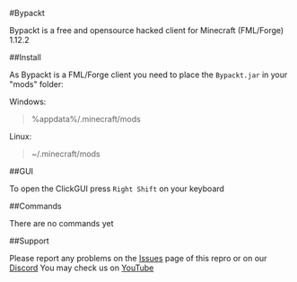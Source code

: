 #Bypackt

Bypackt is a free and opensource hacked
client for Minecraft (FML/Forge) 1.12.2

##Install

As Bypackt is a FML/Forge client you
need to place the `Bypackt.jar` in your
"mods" folder:

Windows:
> %appdata%/.minecraft/mods

Linux:
> ~/.minecraft/mods

##GUI

To open the ClickGUI press `Right Shift`
on your keyboard

##Commands

There are no commands yet

##Support

Please report any problems on the [Issues](https://github.com/ZeroZipp/Bypackt/issues)
page of this repro or on our [Discord](https://discord.gg/ETaw5jfHwz)
You may check us on [YouTube](https://youtube.com/c/ZeroZipp)
